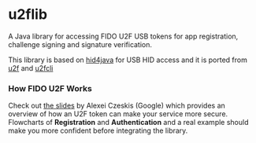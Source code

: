 # u2flib
A Java library for accessing FIDO U2F USB tokens for app registration, challenge signing and signature verification.

This library is based on [hid4java](https://github.com/gary-rowe/hid4java) for USB HID access and
 it is ported from [u2f](https://github.com/flynn/u2f) and [u2fcli](https://github.com/mdp/u2fcli)


### How FIDO U2F Works
Check out [the slides](https://fidoalliance.org/wp-content/uploads/U2F-FIDO_Czeskis.pdf) by Alexei Czeskis (Google) which provides an overview of how an U2F token can make your service more secure. Flowcharts of **Registration** and **Authentication** and a real example should make you more confident before integrating the library.
